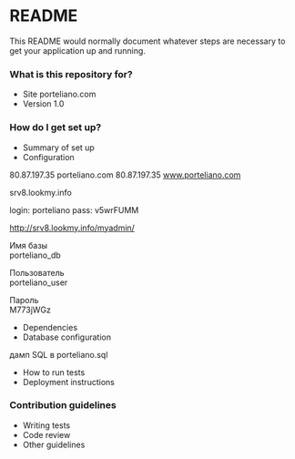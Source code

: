 # README #

This README would normally document whatever steps are necessary to get your application up and running.

### What is this repository for? ###

* Site porteliano.com
* Version 1.0


### How do I get set up? ###

* Summary of set up
* Configuration

80.87.197.35 porteliano.com
80.87.197.35 www.porteliano.com

﻿srv8.lookmy.info

login: porteliano
pass:  v5wrFUMM

http://srv8.lookmy.info/myadmin/

Имя базы	
porteliano_db

Пользователь	
porteliano_user

Пароль	
M773jWGz

* Dependencies
* Database configuration

дамп SQL в porteliano.sql

* How to run tests
* Deployment instructions

### Contribution guidelines ###

* Writing tests
* Code review
* Other guidelines